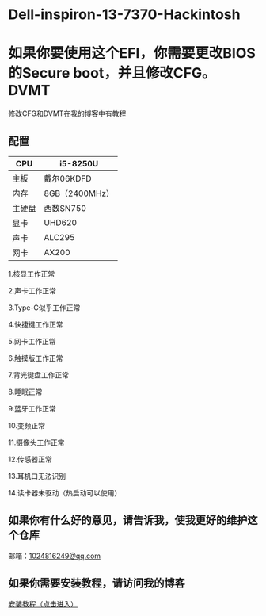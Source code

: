 # Dell-inspiron-13-7370-Hackintosh

# 如果你要使用这个EFI，你需要更改BIOS的Secure boot，并且修改CFG。DVMT

修改CFG和DVMT在我的博客中有教程

## 配置
CPU | i5-8250U
------------ | -------------
主板 | 戴尔06KDFD
内存 | 8GB（2400MHz）
主硬盘 | 西数SN750
显卡 | UHD620
声卡 | ALC295
网卡 | AX200

1.核显工作正常

2.声卡工作正常

3.Type-C似乎工作正常

4.快捷键工作正常

5.网卡工作正常

6.触摸版工作正常

7.背光键盘工作正常

8.睡眠正常

9.蓝牙工作正常

10.变频正常

11.摄像头工作正常

12.传感器正常

13.耳机口无法识别

14.读卡器未驱动（热启动可以使用）

## 如果你有什么好的意见，请告诉我，使我更好的维护这个仓库
邮箱：1024816249@qq.com

## 如果你需要安装教程，请访问我的博客

<a href="https://www.asly.top/"> 安装教程（点击进入） <a/>
